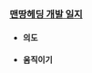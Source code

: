 ### [맨땅헤딩 개발 일지](https://github.com/bluestronica/bluestronica.github.io/blob/main/ConsoleGames/DevelopmentLog.md)
- #### 의도
- #### 움직이기